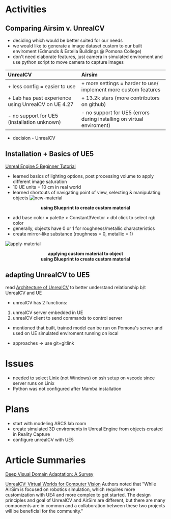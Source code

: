 # Activities

## Comparing Airsim v. UnrealCV
+ deciding which would be better suited for our needs
 + we would like to generate a image dataset custom to our built enviroment (Edmunds & Estella Buildings @ Pomona College)
 + don't need elaborate features, just camera in simulated enviroment and use python script to move camera to capture images 

| UnrealCV | Airsim |
|:---------|:--------|
|+ less config = easier to use | + more settings = harder to use/ implement more custom features|
|+ Lab has past experience using UnrealCV on UE 4.27 |+ 13.2k stars (more contributors on github)|
|- no support for UE5 (installation unknown) | - no support for UE5 (errors during installing on virtual enviroment) |
 + decision - UnrealCV

## Installation + Basics of UE5
[Unreal Engine 5 Beginner Tutorial](https://youtu.be/gQmiqmxJMtA)
+ learned basics of lighting options, post processing volume to apply different image saturation
+ 10 UE units = 10 cm in real world
+ learned shortcuts of navigating point of view, selecting & manipulating objects 
 ![new-material](https://user-images.githubusercontent.com/78676977/172914912-712146fb-f2a2-4b29-8ade-db2db5b934b0.png)   
 <figcaption align = "center"><b> using Blueprint to create custom material </b></figcaption>

+ add base color = palette > Constant3Vector > dbl click to select rgb color
+ generally, objects have 0 or 1 for roughness/metallic characteristics
+ create mirror-like substance (roughness = 0, metallic = 1)

![apply-material](https://user-images.githubusercontent.com/78676977/172916014-6d4068bd-a6f4-4c86-9b7b-ec68823edd52.png)
<figcaption align = "center"><b>applying custom material to object</b></figcaption>



<figcaption align = "center"><b>using Blueprint to create custom material</b></figcaption>


## adapting UnrealCV to UE5
read [Architecture of UnrealCV](http://docs.unrealcv.org/en/master/reference/architecture.html) to better understand relationship b/t UnrealCV and UE
  + unrealCV has 2 functions: 
  1) unrealCV server embedded in UE
  2) unrealCV client to send commands to control server
  + mentioned that built, trained model can be run on Pomona's server and used on UE simulated enviroment running on local 

+ approaches -> use git+gitlink 


# Issues
+ needed to select Linix (not Windows) on ssh setup on vscode since server runs on Linix
+ Python was not configured after Mamba installation 

# Plans
+ start with modeling ARCS lab room
+ create simulated 3D enviroments in Unreal Engine from objects created in Reality Capture
+ configure unrealCV with UE5

# Article Summaries

[Deep Visual Domain Adaptation: A Survey](https://arxiv.org/pdf/1802.03601.pdf)

[UnrealCV: Virtual Worlds for Computer Vision](https://dl.acm.org/doi/pdf/10.1145/3123266.3129396)
Authors noted that "While AirSim is focused on robotics simulation, which requires more customization with UE4 and more complex to get started.
The design principles and goal of UnrealCV and AirSim are different, but there are many components are in common and a collaboration between these two projects will
be beneficial for the community."
